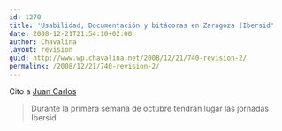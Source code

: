 ```yaml
---
id: 1270
title: 'Usabilidad, Documentación y bitácoras en Zaragoza (Ibersid'
date: 2008-12-21T21:54:10+02:00
author: Chavalina
layout: revision
guid: http://www.wp.chavalina.net/2008/12/21/740-revision-2/
permalink: /2008/12/21/740-revision-2/
---
```

Cito a <a href="http://usalo.es/165/usabilidad-documentacion-y-bitacoras-en-zaragoza-ibersid06/" target="_blank">Juan Carlos</a> 

> Durante la primera semana de octubre tendrán lugar las jornadas Ibersid</p>